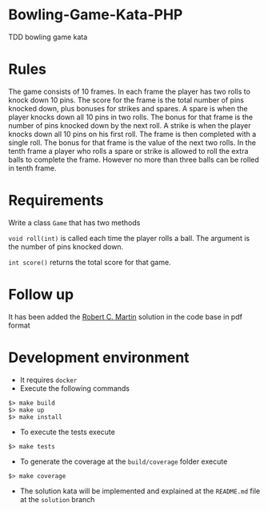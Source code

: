 # Bowling-Game-Kata-PHP
TDD bowling game kata

# Rules

The game consists of 10 frames. In each frame the player has two rolls to knock down 10 pins. The score for the frame is the total number of pins knocked down, plus bonuses for strikes and spares.
A spare is when the player knocks down all 10 pins in two rolls. The bonus for that frame is the number of pins knocked down by the next roll.
A strike is when the player knocks down all 10 pins on his first roll. The frame is then completed with a single roll. The bonus for that frame is the value of the next two rolls.
In the tenth frame a player who rolls a spare or strike is allowed to roll the extra balls to complete the frame. However no more than three balls can be rolled in tenth frame.

# Requirements
Write a class `Game` that has two methods

`void roll(int)` is called each time the player rolls a ball. The argument is the number of pins knocked down.

`int score()` returns the total score for that game.

# Follow up
It has been added the [Robert C. Martin](BowlingGameKata.pdf) solution in the code base in pdf format 

# Development environment
- It requires `docker`
- Execute the following commands

```
$> make build
$> make up
$> make install 
```

- To execute the tests execute
```
$> make tests
```

- To generate the coverage at the `build/coverage` folder execute
```
$> make coverage
```

- The solution kata will be implemented and explained at the `README.md` file at the `solution` branch